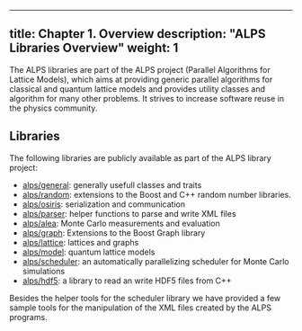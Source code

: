 
---
title: Chapter 1. Overview
description: "ALPS Libraries Overview"
weight: 1
---

The ALPS libraries are part of the ALPS project (Parallel Algorithms for Lattice Models), which aims at providing generic parallel algorithms for classical and quantum lattice models and provides utility classes and algorithm for many other problems. It strives to increase software reuse in the physics community.

## Libraries

The following libraries are publicly available as part of the ALPS library project:

- [alps/general](../general): generally usefull classes and traits
- [alps/random](../random): extensions to the Boost and C++ random number libraries.
- [alps/osiris](../osiris): serialization and communication
- [alps/parser](../parser): helper functions to parse and write XML files
- [alps/alea](../alea): Monte Carlo measurements and evaluation
- [alps/graph](../bgl): Extensions to the Boost Graph library
- [alps/lattice](../lattice): lattices and graphs
- [alps/model](../model): quantum lattice models
- [alps/scheduler](../scheduler): an automatically parallelizing scheduler for Monte Carlo simulations
- [alps/hdf5](../hdf5): a library to read an write HDF5 files from C++

Besides the helper tools for the scheduler library we have provided a few sample tools for the manipulation of the XML files created by the ALPS programs.
